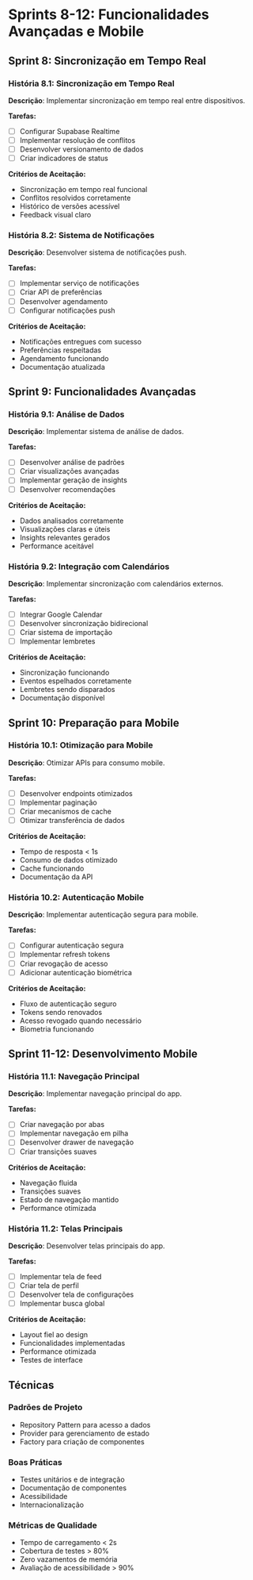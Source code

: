 # Sprints 8-12: Funcionalidades Avançadas e Mobile

## Sprint 8: Sincronização em Tempo Real

### História 8.1: Sincronização em Tempo Real
**Descrição**: Implementar sincronização em tempo real entre dispositivos.

**Tarefas:**
- [ ] Configurar Supabase Realtime
- [ ] Implementar resolução de conflitos
- [ ] Desenvolver versionamento de dados
- [ ] Criar indicadores de status

**Critérios de Aceitação:**
- Sincronização em tempo real funcional
- Conflitos resolvidos corretamente
- Histórico de versões acessível
- Feedback visual claro

### História 8.2: Sistema de Notificações
**Descrição**: Desenvolver sistema de notificações push.

**Tarefas:**
- [ ] Implementar serviço de notificações
- [ ] Criar API de preferências
- [ ] Desenvolver agendamento
- [ ] Configurar notificações push

**Critérios de Aceitação:**
- Notificações entregues com sucesso
- Preferências respeitadas
- Agendamento funcionando
- Documentação atualizada

## Sprint 9: Funcionalidades Avançadas

### História 9.1: Análise de Dados
**Descrição**: Implementar sistema de análise de dados.

**Tarefas:**
- [ ] Desenvolver análise de padrões
- [ ] Criar visualizações avançadas
- [ ] Implementar geração de insights
- [ ] Desenvolver recomendações

**Critérios de Aceitação:**
- Dados analisados corretamente
- Visualizações claras e úteis
- Insights relevantes gerados
- Performance aceitável

### História 9.2: Integração com Calendários
**Descrição**: Implementar sincronização com calendários externos.

**Tarefas:**
- [ ] Integrar Google Calendar
- [ ] Desenvolver sincronização bidirecional
- [ ] Criar sistema de importação
- [ ] Implementar lembretes

**Critérios de Aceitação:**
- Sincronização funcionando
- Eventos espelhados corretamente
- Lembretes sendo disparados
- Documentação disponível

## Sprint 10: Preparação para Mobile

### História 10.1: Otimização para Mobile
**Descrição**: Otimizar APIs para consumo mobile.

**Tarefas:**
- [ ] Desenvolver endpoints otimizados
- [ ] Implementar paginação
- [ ] Criar mecanismos de cache
- [ ] Otimizar transferência de dados

**Critérios de Aceitação:**
- Tempo de resposta < 1s
- Consumo de dados otimizado
- Cache funcionando
- Documentação da API

### História 10.2: Autenticação Mobile
**Descrição**: Implementar autenticação segura para mobile.

**Tarefas:**
- [ ] Configurar autenticação segura
- [ ] Implementar refresh tokens
- [ ] Criar revogação de acesso
- [ ] Adicionar autenticação biométrica

**Critérios de Aceitação:**
- Fluxo de autenticação seguro
- Tokens sendo renovados
- Acesso revogado quando necessário
- Biometria funcionando

## Sprint 11-12: Desenvolvimento Mobile

### História 11.1: Navegação Principal
**Descrição**: Implementar navegação principal do app.

**Tarefas:**
- [ ] Criar navegação por abas
- [ ] Implementar navegação em pilha
- [ ] Desenvolver drawer de navegação
- [ ] Criar transições suaves

**Critérios de Aceitação:**
- Navegação fluida
- Transições suaves
- Estado de navegação mantido
- Performance otimizada

### História 11.2: Telas Principais
**Descrição**: Desenvolver telas principais do app.

**Tarefas:**
- [ ] Implementar tela de feed
- [ ] Criar tela de perfil
- [ ] Desenvolver tela de configurações
- [ ] Implementar busca global

**Critérios de Aceitação:**
- Layout fiel ao design
- Funcionalidades implementadas
- Performance otimizada
- Testes de interface

## Técnicas

### Padrões de Projeto
- Repository Pattern para acesso a dados
- Provider para gerenciamento de estado
- Factory para criação de componentes

### Boas Práticas
- Testes unitários e de integração
- Documentação de componentes
- Acessibilidade
- Internacionalização

### Métricas de Qualidade
- Tempo de carregamento < 2s
- Cobertura de testes > 80%
- Zero vazamentos de memória
- Avaliação de acessibilidade > 90%

